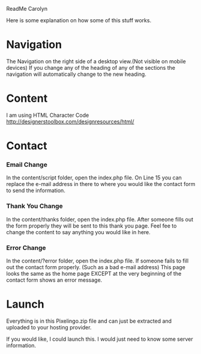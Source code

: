 


ReadMe Carolyn

Here is some explanation on how some of this stuff works.


# Navigation #

The Navigation on the right side of a desktop view.(Not visible on mobile devices)
If you change any of the heading of any of the sections the navigation will automatically change to the new heading. 


# Content #

I am using HTML Character Code
http://designerstoolbox.com/designresources/html/



# Contact #

### Email Change ##
In the content/script folder, open the index.php file.
On Line 15 you can replace the e-mail address in there to where you would like the contact form to send the information. 


### Thank You Change ###
In the content/thanks folder, open the index.php file.
After someone fills out the form properly they will be sent to this thank you page.
Feel fee to change the content to say anything you would like in here. 


### Error Change ###
In the content/?error folder, open the index.php file.
If someone fails to fill out the contact form properly. (Such as a bad e-mail address)
This page looks the same as the home page EXCEPT at the very beginning of the contact form shows an error message. 

 


# Launch #


Everything is in this Pixelingo.zip file and can just be extracted and uploaded to your hosting provider.

If you would like, I could launch this. I would just need to know some server information. 





